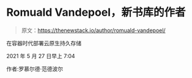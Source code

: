 # Romuald Vandepoel，新书库的作者

> 原文：<https://thenewstack.io/author/romuald-vandepoel/>

在容器时代部署云原生持久存储

2021 年 5 月 27 日早上 7:04

作者:罗慕尔德·范德波尔